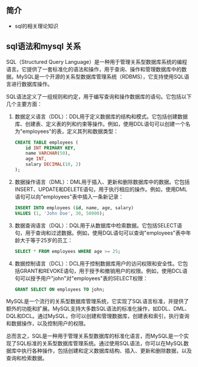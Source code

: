 ## 简介

+ sql的相关理论知识

## sql语法和mysql 关系

SQL（Structured Query Language）是一种用于管理关系型数据库系统的编程语言。它提供了一套标准化的语法和操作，用于查询、操作和管理数据库中的数据。MySQL是一个开源的关系型数据库管理系统（RDBMS），它支持使用SQL语言进行数据库操作。

SQL语法定义了一组规则和约定，用于编写查询和操作数据库的语句。它包括以下几个主要方面：

1. 数据定义语言（DDL）：DDL用于定义数据库的结构和模式。它包括创建数据库、创建表、定义表的列和约束等操作。例如，使用DDL语句可以创建一个名为"employees"的表，定义其列和数据类型：

   ```sql
   CREATE TABLE employees (
       id INT PRIMARY KEY,
       name VARCHAR(50),
       age INT,
       salary DECIMAL(10, 2)
   );
   ```

2. 数据操作语言（DML）：DML用于插入、更新和删除数据库中的数据。它包括INSERT、UPDATE和DELETE语句，用于执行相应的操作。例如，使用DML语句可以向"employees"表中插入一条新记录：

   ```sql
   INSERT INTO employees (id, name, age, salary)
   VALUES (1, 'John Doe', 30, 50000);
   ```

3. 数据查询语言（DQL）：DQL用于从数据库中检索数据。它包括SELECT语句，用于查询和过滤数据。例如，使用DQL语句可以查询"employees"表中年龄大于等于25岁的员工：

   ```sql
   SELECT * FROM employees WHERE age >= 25;
   ```

4. 数据控制语言（DCL）：DCL用于控制数据库用户的访问权限和安全性。它包括GRANT和REVOKE语句，用于授予和撤销用户的权限。例如，使用DCL语句可以授予用户"john"对"employees"表的SELECT权限：

   ```sql
   GRANT SELECT ON employees TO john;
   ```

MySQL是一个流行的关系型数据库管理系统，它实现了SQL语言标准，并提供了额外的功能和扩展。MySQL支持大多数SQL语法的标准化操作，如DDL、DML、DQL和DCL。通过MySQL，你可以创建和管理数据库，创建表和索引，执行查询和数据操作，以及控制用户的权限。

总而言之，SQL是一种用于管理关系型数据库的标准化语言，而MySQL是一个实现了SQL标准的关系型数据库管理系统。通过使用SQL语法，你可以在MySQL数据库中执行各种操作，包括创建和定义数据库结构、插入、更新和删除数据，以及查询和检索数据。
